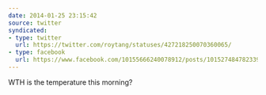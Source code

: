 ```yaml
---
date: 2014-01-25 23:15:42
source: twitter
syndicated:
- type: twitter
  url: https://twitter.com/roytang/statuses/427218250070360065/
- type: facebook
  url: https://www.facebook.com/10155666240078912/posts/10152748478233912
---
```


WTH is the temperature this morning?